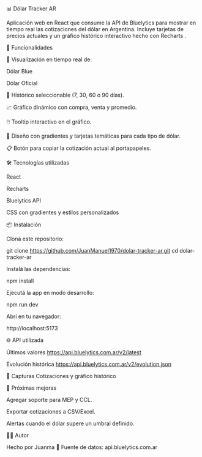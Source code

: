 📊 Dólar Tracker AR

Aplicación web en React que consume la API de Bluelytics
 para mostrar en tiempo real las cotizaciones del dólar en Argentina.
Incluye tarjetas de precios actuales y un gráfico histórico interactivo hecho con Recharts
.

🚀 Funcionalidades

🔹 Visualización en tiempo real de:

Dólar Blue

Dólar Oficial

📅 Histórico seleccionable (7, 30, 60 o 90 días).

📈 Gráfico dinámico con compra, venta y promedio.

🖱️ Tooltip interactivo en el gráfico.

🎨 Diseño con gradientes y tarjetas temáticas para cada tipo de dólar.

📋 Botón para copiar la cotización actual al portapapeles.

🛠️ Tecnologías utilizadas

React

Recharts

Bluelytics API

CSS con gradientes y estilos personalizados

📦 Instalación

Cloná este repositorio:

git clone https://github.com/JuanManuel1970/dolar-tracker-ar.git
cd dolar-tracker-ar


Instalá las dependencias:

npm install


Ejecutá la app en modo desarrollo:

npm run dev


Abrí en tu navegador:

http://localhost:5173

🌐 API utilizada

Últimos valores
https://api.bluelytics.com.ar/v2/latest

Evolución histórica
https://api.bluelytics.com.ar/v2/evolution.json

📸 Capturas
Cotizaciones y gráfico histórico

📌 Próximas mejoras

Agregar soporte para MEP y CCL.

Exportar cotizaciones a CSV/Excel.

Alertas cuando el dólar supere un umbral definido.

👨‍💻 Autor

Hecho por Juanma 🚀
Fuente de datos: api.bluelytics.com.ar
